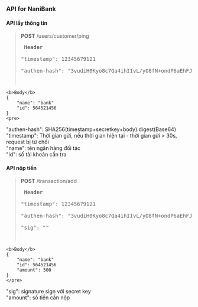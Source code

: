 ### API for NaniBank

#### API lấy thông tin


>**POST** /users/customer/ping  
    <pre>
    <b>Header</b>  
    "timestamp": 12345679121  
    "authen-hash": "3vudiH0Kyo8c7Qa4ihIIvL/yO8fN+ondP6aEhFJlZTA="  

    <b>Body</b>  
    {  
        "name": "bank"  
        "id": 564521456  
    }  
    <pre>


"authen-hash": SHA256(timestamp+secretkey+body).digest(Base64)  
 "timestamp": Thời gian gửi, nếu thời gian hiện tại - thời gian gửi > 30s, request bị từ chối  
 "name": tên ngân hàng đối tác  
 "id": số tài khoản cần tra  

#### API nộp tiền


>**POST** /transaction/add  
    <pre>
    <b>Header</b>   
    "timestamp": 12345679121  
    "authen-hash": "3vudiH0Kyo8c7Qa4ihIIvL/yO8fN+ondP6aEhFJlZTA="  
    "sig": ""  

    <b>Body</b>   
    {  
        "name": "bank"  
        "id": 564521456  
        "amount": 500  
    }  
    </pre>

 "sig": signature sign với secret key  
 "amount": số tiền cần nộp  
